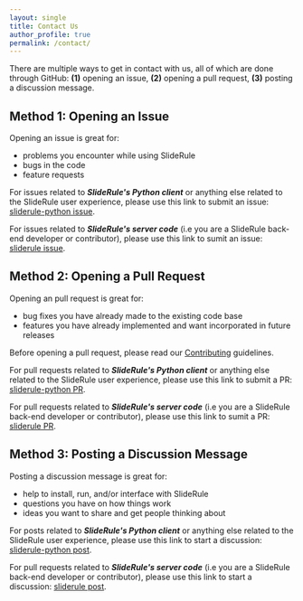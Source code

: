 ```yaml
---
layout: single
title: Contact Us
author_profile: true
permalink: /contact/
---
```


There are multiple ways to get in contact with us, all of which are done through GitHub: **(1)** opening an issue, **(2)** opening a pull request, **(3)** posting a discussion message.


## Method 1: Opening an Issue

Opening an issue is great for:
* problems you encounter while using SlideRule
* bugs in the code
* feature requests

For issues related to ***SlideRule's Python client*** or anything else related to the SlideRule user experience, please use this link to submit an issue: [sliderule-python issue](https://github.com/ICESat2-SlideRule/sliderule-python/issues).

For issues related to ***SlideRule's server code*** (i.e you are a SlideRule back-end developer or contributor), please use this link to sumit an issue: [sliderule issue](https://github.com/ICESat2-SlideRule/sliderule/issues).


## Method 2: Opening a Pull Request

Opening an pull request is great for:
* bug fixes you have already made to the existing code base
* features you have already implemented and want incorporated in future releases

Before opening a pull request, please read our [Contributing](http://icesat2sliderule.org/rtd/getting_started/Contributing.html) guidelines.

For pull requests related to ***SlideRule's Python client*** or anything else related to the SlideRule user experience, please use this link to submit a PR: [sliderule-python PR](https://github.com/ICESat2-SlideRule/sliderule-python/pulls).

For pull requests related to ***SlideRule's server code*** (i.e you are a SlideRule back-end developer or contributor), please use this link to sumit a PR: [sliderule PR](https://github.com/ICESat2-SlideRule/sliderule/pulls).


## Method 3: Posting a Discussion Message

Posting a discussion message is great for:
* help to install, run, and/or interface with SlideRule
* questions you have on how things work
* ideas you want to share and get people thinking about

For posts related to ***SlideRule's Python client*** or anything else related to the SlideRule user experience, please use this link to start a discussion: [sliderule-python post](https://github.com/ICESat2-SlideRule/sliderule-python/discussions).

For pull requests related to ***SlideRule's server code*** (i.e you are a SlideRule back-end developer or contributor), please use this link to start a discussion: [sliderule post](https://github.com/ICESat2-SlideRule/sliderule/discussions).
